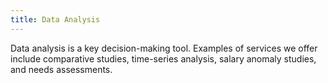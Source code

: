 ```yaml
---
title: Data Analysis
---
```

Data analysis is a key decision-making tool. Examples of services we offer include comparative studies, time-series analysis, salary anomaly studies, and needs assessments.
